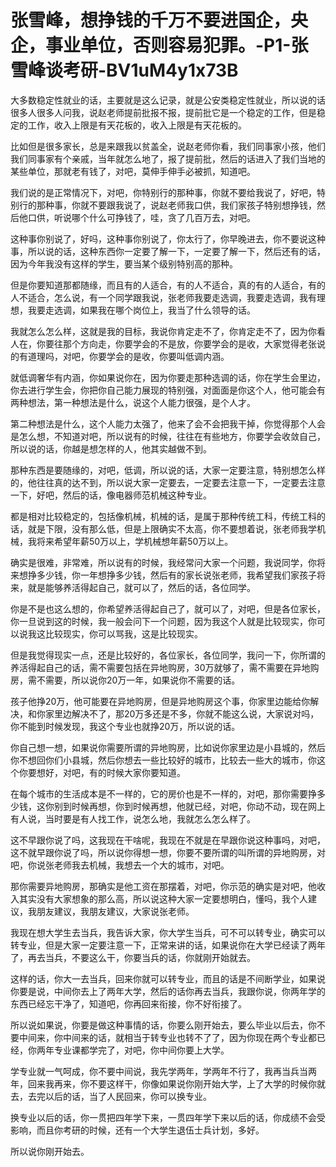 # 张雪峰，想挣钱的千万不要进国企，央企，事业单位，否则容易犯罪。-P1-张雪峰谈考研-BV1uM4y1x73B

大多数稳定性就业的话，主要就是这么记录，就是公安类稳定性就业，所以说的话很多人很多人问我，说赵老师提前批报不报，提前批它是一个稳定的工作，但是稳定的工作，收入上限是有天花板的，收入上限是有天花板的。

比如但是很多家长，总是来跟我以贫盖全，说赵老师你看，我们同事家小孩，他们我们同事家有个亲戚，当年就怎么地了，报了提前批，然后的话进入了我们当地的某些单位，那就老有钱了，对吧，莫伸手伸手必被抓，知道吧。

我们说的是正常情况下，对吧，你特别行的那种事，你就不要给我说了，好吧，特别行的那种事，你就不要跟我说了，说赵老师我口供，我们家孩子特别想挣钱，然后他口供，听说哪个什么可挣钱了，哇，贪了几百万去，对吧。

这种事你别说了，好吗，这种事你别说了，你太行了，你早晚进去，你不要说这种事，所以说的话，这种东西你一定要了解一下，一定要了解一下，然后还有的话，因为今年我没有这样的学生，要当某个级别特别高的那种。

但是你要知道那都随缘，而且有的人适合，有的人不适合，真的有的人适合，有的人不适合，怎么说，有一个同学跟我说，张老师我要走选调，我要走选调，我有理想，我要走选调，如果我在哪个岗位上，我当了什么领导的话。

我就怎么怎么样，这就是我的目标，我说你肯定走不了，你肯定走不了，因为你看人在，你要往那个方向走，你要学会的不是放，你要学会的是收，大家觉得老张说的有道理吗，对吧，你要学会的是收，你要叫低调内涵。

就低调奢华有内涵，你如果说你在，因为你要走那种选调的话，你在学生会里边，你去进行学生会，你把你自己能力展现的特别强，对面面是你这个人，他可能会有两种想法，第一种想法是什么，说这个人能力很强，是个人才。

第二种想法是什么，这个人能力太强了，他来了会不会把我干掉，你觉得那个人会是怎么想，不知道对吧，所以说有的时候，往往在有些地方，你要学会收敛自己，所以说的话，你越是想怎样的人，他其实越做不到。

那种东西是要随缘的，对吧，低调，所以说的话，大家一定要注意，特别想怎么样的，他往往真的达不到，所以说大家一定要去，一定要去注意一下，一定要去注意一下，好吧，然后的话，像电器师范机械这种专业。

都是相对比较稳定的，包括像机械，机械的话，是属于那种传统工科，传统工科的话，就是下限，没有那么低，但是上限确实不太高，你不要想着说，张老师我学机械，我将来希望年薪50万以上，学机械想年薪50万以上。

确实是很难，非常难，所以说有的时候，我经常问大家一个问题，我说同学，你将来想挣多少钱，你一年想挣多少钱，然后有的家长说张老师，我希望我们家孩子将来，就是能够养活得起自己，就可以了，然后的话，各位同学。

你是不是也这么想的，你希望养活得起自己了，就可以了，对吧，但是各位家长，你一旦说到这的时候，我一般会问下一个问题，因为我这个人就是比较现实，你可以说我这比较现实，你可以骂我，这是比较现实。

但是我觉得现实一点，还是比较好的，各位家长，各位同学，我问一下，你所谓的养活得起自己的话，需不需要包括在异地购房，30万就够了，需不需要在异地购房，需不需要，所以说你20万一年，如果说你不需要的话。

孩子他挣20万，他可能要在异地购房，但是异地购房这个事，你家里边能给你解决，和你家里边解决不了，那20万多还是不多，你就不能这么说，大家说对吗，你不能到时候发现，我这个专业也就挣20万，所以说的话。

你自己想一想，如果说你需要所谓的异地购房，比如说你家里边是小县城的，然后你不想回你们小县城，然后你想去一些比较好的城市，比较去一些大的城市，你这个你要想好，对吧，有的时候大家你要知道。

在每个城市的生活成本是不一样的，它的房价也是不一样的，对吧，那你需要挣多少钱，这你别到时候再想，你到时候再想，他就已经，对吧，你动不动，现在网上有人说，当时要是有人找工作，说怎么地，我就怎么怎么样了。

这不早跟你说了吗，这我现在干啥呢，我现在不就是在早跟你说这种事吗，对吧，这不就早跟你说了吗，所以说你得想一想，你要不要所谓的叫所谓的异地购房，对吧，你说张老师我去机械，我想去一个大的城市，对吧。

那你需要异地购房，那确实是他工资在那摆着，对吧，你示范的确实是对吧，他收入其实没有大家想象的那么高，所以说这种大家一定要想明白，懂吗，我个人建议，我朋友建议，我朋友建议，大家说张老师。

我现在想大学生去当兵，我告诉大家，你大学生当兵，可不可以转专业，确实可以转专业，但是大家一定要注意一下，正常来讲的话，如果说你在大学已经读了两年了，再去当兵，不要这么干，你要当兵的话，你就刚开始就去。

这样的话，你大一去当兵，回来你就可以转专业，而且的话是不间断学业，如果说你要是说，中间你去上了两年大学，然后的话你再去当兵，我跟你说，你两年学的东西已经忘干净了，知道吧，你再回来衔接，你不好衔接了。

所以说如果说，你要是做这种事情的话，你要么刚开始去，要么毕业以后去，你不要中间来，你中间来的话，就相当于转专业也转不了了，因为你现在两个专业都已经，你两年专业课都学完了，对吧，你中间你要上大学。

学专业就一气呵成，你不要中间说，我先学两年，学两年不行了，我再当兵当两年，回来我再来，你不要这样干，你像如果说你刚开始大学，上了大学的时候你就去，去完以后的话，当了人民回来，你可以换专业。

换专业以后的话，你一贯把四年学下来，一贯四年学下来以后的话，你成绩不会受影响，而且你考研的时候，还有一个大学生退伍士兵计划，多好。

所以说你刚开始去。